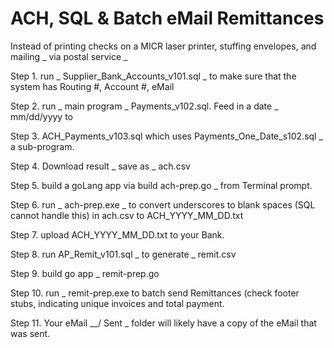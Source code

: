 # ACH, SQL & Batch eMail Remittances

Instead of printing checks on a MICR laser printer, stuffing envelopes, and mailing _ via postal service _

Step 1. run _ Supplier_Bank_Accounts_v101.sql _ to make sure that the system has Routing #, Account #, eMail

Step 2. run _ main program _ Payments_v102.sql.  Feed in a date _ mm/dd/yyyy to 

Step 3. ACH_Payments_v103.sql which uses Payments_One_Date_s102.sql _ a sub-program.
            
Step 4. Download result _ save as _ ach.csv

Step 5. build a goLang app via build ach-prep.go _ from Terminal prompt.

Step 6. run _ ach-prep.exe _ to convert underscores to blank spaces (SQL cannot handle this) in ach.csv to ACH_YYYY_MM_DD.txt

Step 7. upload ACH_YYYY_MM_DD.txt to your Bank.

Step 8. run AP_Remit_v101.sql _ to generate _ remit.csv

Step 9. build go app _ remit-prep.go

Step 10. run _ remit-prep.exe to batch send Remittances (check footer stubs, indicating unique invoices and total payment.

Step 11. Your eMail __/ Sent \_ folder will likely have a copy of the eMail that was sent.



